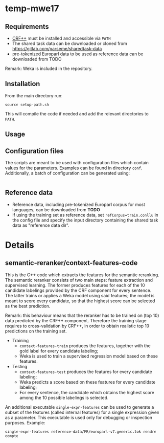 # temp-mwe17

## Requirements

* [CRF++](https://taku910.github.io/crfpp/) must be installed and accessible via `PATH`
* The shared task data can be downloaded or cloned from https://gitlab.com/parseme/sharedtask-data
* pre-tokenized Europarl data to be used as reference data can be downloaded from TODO

Remark: Weka is included in the repository.

## Installation

From the main directory run:

```
source setup-path.sh
```
This will compile the code if needed and add the relevant directories to `PATH`.

## Usage


## Configuration files

The scripts are meant to be used with configuration files which contain values for the parameters. Examples can be found in directory `conf`. Additionally, a batch of configuration can be generated using:

```

```

## Reference data

* Reference data, including pre-tokenized Europarl corpus for most languages, can be downloaded from **TODO**
* If using the training set as reference data, set `refCorpus=train.conllu` in the config file and specify the input directory containing the shared task data as "reference data dir".


## 

# Details

## semantic-reranker/context-features-code

This is the C++ code which extracts the features for the semantic reranking. The semantic reranker consists of two main steps: feature extraction and supervised learning. The former produces features for each of the 10 candidate labelings provided by the CRF component for every sentence. The latter trains or applies a Weka model using said features; the model is meant to score every candidate, so that the highest score can be selected as the best prediction.

Remark: this behaviour means that the reranker has to be trained on (top 10) data predicted by the CRF++ component. Therefore the training stage requires to cross-validation by CRF++, in order to obtain realistic top 10 predictions on the training set.

* Training
  * `context-features-train` produces the features, together with the gold label for every candidate labeling;
  * Weka is used to train a supervised regression model based on these features.
* Testing
  * `context-features-test` produces the features for every candidate labeling;
  * Weka predicts a score based on these features for every candidate labeling;
  * For every sentence, the candidate which obtains the highest score among the 10 possible labelings is selected.

An additional executable `single-expr-features` can be used to generate a subset of the features (called internal features) for a single expression given as a parameter. This executable is used only for debugging or inspection purposes. Example:

```
single-expr-features reference-data/FR/europarl-v7.generic.tok rendre compte
```
